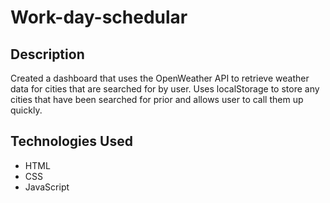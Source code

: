 # Work-day-schedular
## Description
Created a dashboard that uses the OpenWeather API to retrieve weather data for cities that are searched for by user. Uses localStorage to store any cities that have been searched for prior and allows user to call them up quickly.
## Technologies Used
* HTML
* CSS
* JavaScript
